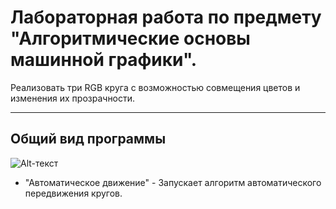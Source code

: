 # Лабораторная работа по предмету "Алгоритмические основы машинной графики".
Реализовать три RGB круга с возможностью совмещения цветов и изменения их прозрачности.
____
## Общий вид программы
![Alt-текст](https://sun9-34.userapi.com/impg/QFiaUYwHTELYz5BcyfaIBALRrNAV6OyH_WjNDA/zBbxDB3DSvM.jpg?size=686x815&quality=96&sign=0ae35fb3894378f9a06f8f913ff06f11&type=album "Интерфейс")
- "Автоматическое движение" - Запускает алгоритм автоматического передвижения кругов. 


